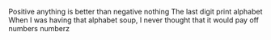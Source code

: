  Positive anything is better than negative nothing
 The last digit
print alphabet
 When I was having that alphabet soup, I never thought that it would pay off
 numbers
numberz

